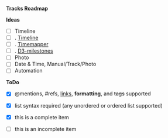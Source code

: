 **Tracks Roadmap**

**Ideas**
- [ ] Timeline
- [ ] . [Timeline](http://timeline.knightlab.com)
- [ ] . [Timemapper](http://timemapper.okfnlabs.org)      
- [ ] . [D3-milestones](http://github.com/walterra/d3-milestones)
- [ ] Photo
- [ ] Date & Time, Manual/Track/Photo
- [ ] Automation

**ToDo**
- [x] @mentions, #refs, [links](), **formatting**, and <del>tags</del> supported
- [x] list syntax required (any unordered or ordered list supported)
- [x] this is a complete item
- [ ] this is an incomplete item

